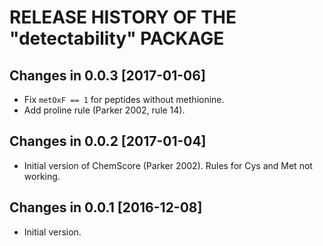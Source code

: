 # RELEASE HISTORY OF THE "detectability" PACKAGE

## Changes in 0.0.3 [2017-01-06]

- Fix `metOxF == 1` for peptides without methionine.
- Add proline rule (Parker 2002, rule 14).

## Changes in 0.0.2 [2017-01-04]

- Initial version of ChemScore (Parker 2002). Rules for Cys and Met not working.

## Changes in 0.0.1 [2016-12-08]

- Initial version.
